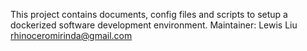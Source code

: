 This project contains documents, config files and scripts to setup a dockerized software development environment.
Maintainer: Lewis Liu <rhinoceromirinda@gmail.com>
